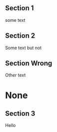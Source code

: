 ## Section 1

some text

Section 2
---------

<div>Some text but not <h2>Section Wrong</h2></div>

Other text

None
====

## Section 3

Hello
